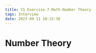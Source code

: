 ```yaml
---
title: CS Exercise-7.Math-Number Theory
tags: Interview
date: 2023-09-11 10:15:38
---
```


# Number Theory
